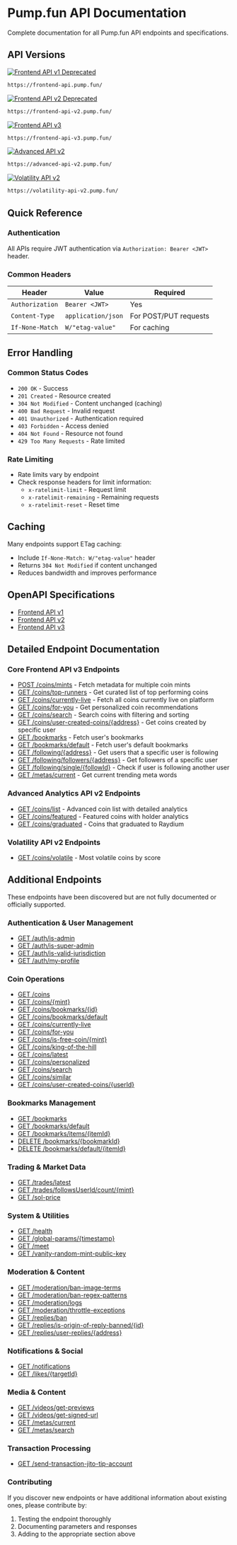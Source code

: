 # Pump.fun API Documentation

Complete documentation for all Pump.fun API endpoints and specifications.

## API Versions

[![Frontend API v1 Deprecated](https://img.shields.io/badge/Frontend%20API-v1%20Deprecated-red)](./frontend-api.json)

```bash
https://frontend-api.pump.fun/
```

[![Frontend API v2 Deprecated](https://img.shields.io/badge/Frontend%20API-v2%20Deprecated-red)](./frontend-api-v2.json)

```bash
https://frontend-api-v2.pump.fun/
```

[![Frontend API v3](https://img.shields.io/badge/Frontend%20API-v3-green)](./frontend-api-v3.json)

```bash
https://frontend-api-v3.pump.fun/
```

[![Advanced API v2](https://img.shields.io/badge/Advanced%20Analytics%20API-v2-blue)](./advanced-api-v2.json)

```bash
https://advanced-api-v2.pump.fun/
```

[![Volatility API v2](https://img.shields.io/badge/Volatility%20API-v2-orange)](./volatility-api-v2.json)

```bash
https://volatility-api-v2.pump.fun/
```

## Quick Reference

### Authentication
All APIs require JWT authentication via `Authorization: Bearer <JWT>` header.

### Common Headers
| Header | Value | Required |
|--------|-------|----------|
| `Authorization` | `Bearer <JWT>` | Yes |
| `Content-Type` | `application/json` | For POST/PUT requests |
| `If-None-Match` | `W/"etag-value"` | For caching |

## Error Handling

### Common Status Codes
- `200 OK` - Success
- `201 Created` - Resource created
- `304 Not Modified` - Content unchanged (caching)
- `400 Bad Request` - Invalid request
- `401 Unauthorized` - Authentication required
- `403 Forbidden` - Access denied
- `404 Not Found` - Resource not found
- `429 Too Many Requests` - Rate limited

### Rate Limiting
- Rate limits vary by endpoint
- Check response headers for limit information:
  - `x-ratelimit-limit` - Request limit
  - `x-ratelimit-remaining` - Remaining requests
  - `x-ratelimit-reset` - Reset time

## Caching

Many endpoints support ETag caching:
- Include `If-None-Match: W/"etag-value"` header
- Returns `304 Not Modified` if content unchanged
- Reduces bandwidth and improves performance

## OpenAPI Specifications
- [Frontend API v1](./frontend-api.json)
- [Frontend API v2](./frontend-api-v2.json)
- [Frontend API v3](./frontend-api-v3.json)

## Detailed Endpoint Documentation

### Core Frontend API v3 Endpoints
- [POST /coins/mints](./endpoints/POST-coins-mints.md) - Fetch metadata for multiple coin mints
- [GET /coins/top-runners](./endpoints/GET-coins-top-runners.md) - Get curated list of top performing coins
- [GET /coins/currently-live](./endpoints/GET-coins-currently-live.md) - Fetch all coins currently live on platform
- [GET /coins/for-you](./endpoints/GET-coins-for-you.md) - Get personalized coin recommendations
- [GET /coins/search](./endpoints/GET-coins-search.md) - Search coins with filtering and sorting
- [GET /coins/user-created-coins/{address}](./endpoints/GET-coins-user-created-coins.md) - Get coins created by specific user
- [GET /bookmarks](./endpoints/GET-bookmarks.md) - Fetch user's bookmarks
- [GET /bookmarks/default](./endpoints/GET-bookmarks-default.md) - Fetch user's default bookmarks
- [GET /following/{address}](./endpoints/GET-following.md) - Get users that a specific user is following
- [GET /following/followers/{address}](./endpoints/GET-following-followers.md) - Get followers of a specific user
- [GET /following/single/{followId}](./endpoints/GET-following-single.md) - Check if user is following another user
- [GET /metas/current](./endpoints/GET-metas-current.md) - Get current trending meta words

### Advanced Analytics API v2 Endpoints
- [GET /coins/list](./endpoints/GET-advanced-coins-list.md) - Advanced coin list with detailed analytics
- [GET /coins/featured](./endpoints/GET-advanced-coins-featured.md) - Featured coins with holder analytics
- [GET /coins/graduated](./endpoints/GET-advanced-coins-graduated.md) - Coins that graduated to Raydium

### Volatility API v2 Endpoints
- [GET /coins/volatile](./endpoints/GET-advanced-volatility-coins-volatile.md) - Most volatile coins by score

## Additional Endpoints

These endpoints have been discovered but are not fully documented or officially supported.

### Authentication & User Management
- [GET /auth/is-admin](./scrapes/GET__auth_is_admin.md)
- [GET /auth/is-super-admin](./scrapes/GET__auth_is_super_admin.md)
- [GET /auth/is-valid-jurisdiction](./scrapes/GET__auth_is_valid_jurisdiction.md)
- [GET /auth/my-profile](./scrapes/GET__auth_my_profile.md)

### Coin Operations
- [GET /coins](./scrapes/GET__coins.md)
- [GET /coins/{mint}](./scrapes/GET__coins__mint_.md)
- [GET /coins/bookmarks/{id}](./scrapes/GET__coins_bookmarks__id_.md)
- [GET /coins/bookmarks/default](./scrapes/GET__coins_bookmarks_default.md)
- [GET /coins/currently-live](./scrapes/GET__coins_currently_live.md)
- [GET /coins/for-you](./scrapes/GET__coins_for_you.md)
- [GET /coins/is-free-coin/{mint}](./scrapes/GET__coins_is_free_coin__mint_.md)
- [GET /coins/king-of-the-hill](./scrapes/GET__coins_king_of_the_hill.md)
- [GET /coins/latest](./scrapes/GET__coins_latest.md)
- [GET /coins/personalized](./scrapes/GET__coins_personalized.md)
- [GET /coins/search](./scrapes/GET__coins_search.md)
- [GET /coins/similar](./scrapes/GET__coins_similar.md)
- [GET /coins/user-created-coins/{userId}](./scrapes/GET__coins_user_created_coins__userId_.md)

### Bookmarks Management
- [GET /bookmarks](./scrapes/GET__bookmarks.md)
- [GET /bookmarks/default](./scrapes/GET__bookmarks_default.md)
- [GET /bookmarks/items/{itemId}](./scrapes/GET__bookmarks_items__itemId_.md)
- [DELETE /bookmarks/{bookmarkId}](./scrapes/DELETE__bookmarks__bookmarkId_.md)
- [DELETE /bookmarks/default/{itemId}](./scrapes/DELETE__bookmarks_default__itemId_.md)

### Trading & Market Data
- [GET /trades/latest](./scrapes/GET__trades_latest.md)
- [GET /trades/followsUserId/count/{mint}](./scrapes/GET__trades_followsUserId_count__mint_.md)
- [GET /sol-price](./scrapes/GET__sol_price.md)

### System & Utilities
- [GET /health](./scrapes/GET__health.md)
- [GET /global-params/{timestamp}](./scrapes/GET__global_params__timestamp_.md)
- [GET /meet](./scrapes/GET__meet.md)
- [GET /vanity-random-mint-public-key](./scrapes/GET__vanity_random_mint_public_key.md)

### Moderation & Content
- [GET /moderation/ban-image-terms](./scrapes/GET__moderation_ban_image_terms.md)
- [GET /moderation/ban-regex-patterns](./scrapes/GET__moderation_ban_regex_patterns.md)
- [GET /moderation/logs](./scrapes/GET__moderation_logs.md)
- [GET /moderation/throttle-exceptions](./scrapes/GET__moderation_throttle_exceptions.md)
- [GET /replies/ban](./scrapes/GET__replies_ban.md)
- [GET /replies/is-origin-of-reply-banned/{id}](./scrapes/GET__replies_is_origin_of_reply_banned__id_.md)
- [GET /replies/user-replies/{address}](./scrapes/GET__replies_user_replies__address_.md)

### Notifications & Social
- [GET /notifications](./scrapes/GET__notifications.md)
- [GET /likes/{targetId}](./scrapes/GET__likes__targetId_.md)

### Media & Content
- [GET /videos/get-previews](./scrapes/GET__videos_get_previews.md)
- [GET /videos/get-signed-url](./scrapes/GET__videos_get_signed_url.md)
- [GET /metas/current](./scrapes/GET__metas_current.md)
- [GET /metas/search](./scrapes/GET__metas_search.md)

### Transaction Processing
- [GET /send-transaction-jito-tip-account](./scrapes/GET__send_transaction_jito_tip_account.md)

### Contributing
If you discover new endpoints or have additional information about existing ones, please contribute by:
1. Testing the endpoint thoroughly
2. Documenting parameters and responses
3. Adding to the appropriate section above

